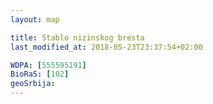 ```yaml
---
layout: map

title: Stablo nizinskog bresta
last_modified_at: 2018-05-23T23:37:54+02:00

WDPA: [555595191]
BioRaS: [102]
geoSrbija:
---
```

